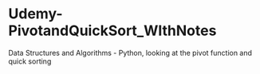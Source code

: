 # Udemy-PivotandQuickSort_WIthNotes
Data Structures and Algorithms - Python, looking at the pivot function and quick sorting
